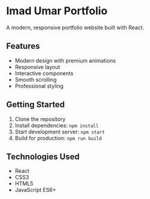 # Imad Umar Portfolio

A modern, responsive portfolio website built with React.

## Features

- Modern design with premium animations
- Responsive layout
- Interactive components
- Smooth scrolling
- Professional styling

## Getting Started

1. Clone the repository
2. Install dependencies: `npm install`
3. Start development server: `npm start`
4. Build for production: `npm run build`

## Technologies Used

- React
- CSS3
- HTML5
- JavaScript ES6+
